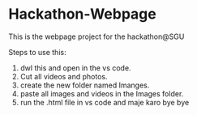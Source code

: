 # Hackathon-Webpage
This is the webpage project for the hackathon@SGU

Steps to use this:
1. dwl this and open in the vs code.
2. Cut all videos and photos.
3. create the new folder named Imanges.
4. paste all images and videos in the Images folder.
5. run the .html file in vs code and maje karo bye bye
